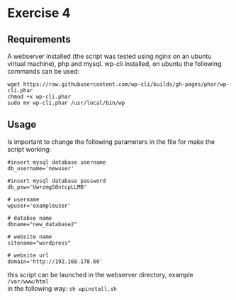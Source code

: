 # Exercise 4

## Requirements

A webserver installed (the script was tested using nginx on an ubuntu virtual machine), php and mysql.
wp-cli installed, on ubuntu the following commands can be used: 
```
wget https://raw.githubusercontent.com/wp-cli/builds/gh-pages/phar/wp-cli.phar
chmod +x wp-cli.phar
sudo mv wp-cli.phar /usr/local/bin/wp
```

## Usage

Is important to change the following parameters in the file for make the script working:

```
#insert mysql database username
db_username='newuser'

#insert mysql database password
db_psw='Uw+zmg58ntcpLLMB'

# username
wpuser='exampleuser'

# databse name
dbname="new_database2"

# website name
sitename="wordpress"

# website url
domain='http://192.168.178.60'
````

this script can be launched in the webserver directory, example `/var/www/html`  
in the following way: `sh wpinstall.sh`
